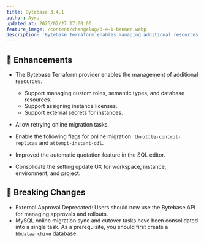 ```yaml
---
title: Bytebase 3.4.1
author: Ayra
updated_at: 2025/02/27 17:00:00
feature_image: /content/changelog/3-4-1-banner.webp
description: 'Bytebase Terraform enables managing additional resources'
---
```


## 🎄 Enhancements

- The Bytebase Terraform provider enables the management of additional resources.
    - Support managing custom roles, semantic types, and database resources.
    - Support assigning instance licenses.
    - Support external secrets for instances.

- Allow retrying online migration tasks.
- Enable the following flags for online migration: `throttle-control-replicas` and `attempt-instant-ddl`.
- Improved the automatic quotation feature in the SQL editor.
- Consolidate the setting update UX for workspace, instance, environment, and project.

## 🔔 Breaking Changes

- External Approval Deprecated: Users should now use the Bytebase API for managing approvals and rollouts.
- MySQL online migration sync and cutover tasks have been consolidated into a single task. As a prerequisite, you should first create a `bbdataarchive` database.

<IncludeBlock url="/docs/get-started/install/install-upgrade"></IncludeBlock>